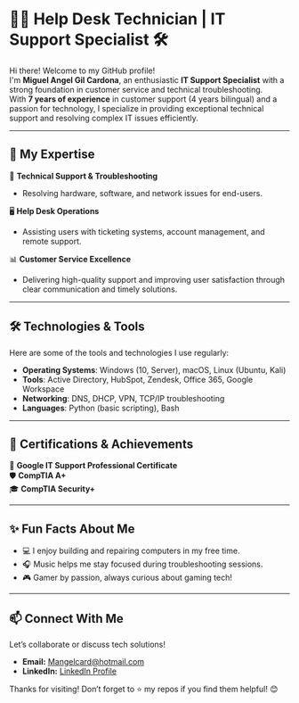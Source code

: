 # 👨‍💻 Help Desk Technician | IT Support Specialist 🛠️  

Hi there! Welcome to my GitHub profile!  
I'm **Miguel Angel Gil Cardona**, an enthusiastic **IT Support Specialist** with a strong foundation in customer service and technical troubleshooting.  
With **7 years of experience** in customer support (4 years bilingual) and a passion for technology, I specialize in providing exceptional technical support and resolving complex IT issues efficiently.  

---

## 🌟 My Expertise  

🔧 **Technical Support & Troubleshooting**  
- Resolving hardware, software, and network issues for end-users.  

🖥️ **Help Desk Operations**  
- Assisting users with ticketing systems, account management, and remote support.  

📊 **Customer Service Excellence**  
- Delivering high-quality support and improving user satisfaction through clear communication and timely solutions.  

---

## 🛠️ Technologies & Tools  

Here are some of the tools and technologies I use regularly:  
- **Operating Systems**: Windows (10, Server), macOS, Linux (Ubuntu, Kali)  
- **Tools**: Active Directory, HubSpot, Zendesk, Office 365, Google Workspace  
- **Networking**: DNS, DHCP, VPN, TCP/IP troubleshooting  
- **Languages**: Python (basic scripting), Bash  

---

## 🚀 Certifications & Achievements  

📜 **Google IT Support Professional Certificate**  
🛡️ **CompTIA A+**  
🎓 **CompTIA Security+**  

---

## ✨ Fun Facts About Me  

- 💻 I enjoy building and repairing computers in my free time.  
- 🎧 Music helps me stay focused during troubleshooting sessions.  
- 🎮 Gamer by passion, always curious about gaming tech!  

---

## 📫 Connect With Me  

Let’s collaborate or discuss tech solutions!  
- **Email:** [Mangelcard@hotmail.com](mailto:Mangelcard@hotmail.com)  
- **LinkedIn:** [LinkedIn Profile](https://www.linkedin.com/in/your-profile)  

Thanks for visiting! Don’t forget to ⭐ my repos if you find them helpful! 😊  
